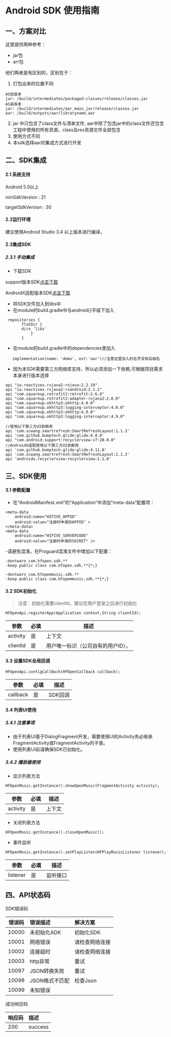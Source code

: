 

# Android SDK 使用指南
## 一、方案对比

这里提供两种参考：
- jar包
- arr包

他们两者是有区别的，区别在于：
1. 打包出来的位置不同

```
AS低版本
jar: /build/intermediates/packaged-classes/release/classes.jar
AS高版本
jar: /build/intermediates/aar_main_jar/release/classes.jar
aar: /build/outputs/aar/libraryname.aar
```
2. jar 中只包含了class文件与清单文件,
aar中除了包含jar中的class文件还包含工程中使用的所有资源，class及res资源文件全部包含
3. 使用方式不同
4. 本sdk选择aar的集成方式进行开发


## 二、SDK集成

#### 2.1 系统支持

Android 5.0以上

minSdkVersion    : 21

targetSdkVersion : 30

#### 2.2运行环境

建议使用Android Studio 3.4 以上版本进行编译。

#### 2.3集成SDK

##### 2.3.1 手动集成

- 下载SDK

support版本SDK[点击下载]()

AndroidX适配版本SDK[点击下载]()

- 将SDK文件加入到libs中
- 在module的build.gradle中与android{}平级下加入

```
 repositories {
       flatDir {
       dirs 'libs'
           }
       }
```
- 在module的build.gradle中的dependencies里加入

```
   implementation(name: 'demo', ext:'aar')//注意这里加入的名字没有后缀名
```


- 因为本SDK需要第三方网络库支持，所以必须添加一下依赖,可根据项目需求本身进行版本选择
```
api "io.reactivex.rxjava2:rxjava:2.2.10"
api "io.reactivex.rxjava2:rxandroid:2.1.1"
api "com.squareup.retrofit2:retrofit:2.6.0"
api "com.squareup.retrofit2:adapter-rxjava2:2.6.0"
api "com.squareup.okhttp3:okhttp:4.0.0"
api "com.squareup.okhttp3:logging-interceptor:4.0.0"
api "com.squareup.okhttp3:okhttp:4.9.0"
api "com.squareup.okhttp3:logging-interceptor:4.9.0"

//使用以下第三方UI依赖库
api 'com.scwang.smartrefresh:SmartRefreshLayout:1.1.3'
api 'com.github.bumptech.glide:glide:4.8.0'
api "com.android.support:recyclerview-v7:28.0.0"
//AndroidX适配使用以下第三方UI依赖库
api 'com.github.bumptech.glide:glide:4.11.0'
api 'com.scwang.smartrefresh:SmartRefreshLayout:1.1.3'
api 'androidx.recyclerview:recyclerview:1.1.0'
```

<!--##### 2.3.2 自动集成-->

<!-- - 在Module的build.gradle文件中添加配置：-->
<!--```-->
<!--repositories {-->
<!--    maven {-->
<!--        url 'http://172.16.52.62:8081/repository/hifive_repository'-->
<!--    }-->
<!--}-->
<!--```-->
<!--- 在Module的build.gradle文件中添加依赖：-->
<!--```-->
<!--api "com.hifive.sdk:liveplayer:1.0.0"-->
<!--```-->
<!--- AndroidX请切换为以下依赖：-->
<!--```-->
<!--api "com.hifive.sdk:liveplayer-androidx:1.0.0"-->
<!--```-->

<!--- 因项目基于Kotlin开发，在项目级的build.gradle中 buildscript的dependencies里面引入kotlin-->
<!--```-->
<!-- buildscript {-->
<!--     dependencies {-->
<!--         classpath "org.jetbrains.kotlin:kotlin-gradle-plugin:1.3.41"-->
<!--     }-->
<!-- }-->
<!--```-->
<!--- 同步后可以在External Libraries中查看新加入的包-->

## 三、SDK使用

#### 3.1 参数配置

- 在“AndroidManifest.xml”的“Application”中添加“meta-data”配置项：
```
<meta-data
    android:name="HIFIVE_APPID"
    android:value="注册时申请的APPID" >
</meta-data>
<meta-data
    android:name="HIFIVE_SERVERCODE"
    android:value="注册时申请的SECRET" />
```

-请避免混淆，在Proguard混淆文件中增加以下配置：
```
-dontwarn com.hfopen.sdk.**
-keep public class com.hfopen.sdk.**{*;}

-dontwarn com.hfopemmusic.sdk.**
-keep public class com.hfopemmusic.sdk.**{*;}
```

#### 3.2 SDK初始化
>  注意：初始化需要clientId，建议在用户登录之后进行初始化

```
HFOpenApi.registerApp(Application context,String clientId);
```
参数  | 必填  |描述|
---|---|---
activity | 是| 上下文
clientId | 是| 用户唯一标识（公司自有的用户ID）。|

#### 3.3 设置SDK全局回调
```
HFOpenApi.configCallBack(HFOpenCallback callback);
```
参数  | 必填  |描述|
---|---|---
callback | 是| SDK回调


#### 3.4 列表UI使用

##### 3.4.1 注意事项
- 由于列表UI基于DialogFragment开发，需要使用UI的Activity务必继承FragmentActivity或FragmentActivity的子类。
- 使用列表UI前请确保SDK已初始化。

##### 3.4.2 播放器使用

- 显示列表方法

```
HFOpenMusic.getInstance().showOpenMusic(FragmentActivity activity);
```
参数  | 必填  |描述|
---|---|---
activity | 是| 上下文

- 关闭列表方法
```
HFOpenMusic.getInstance().closeOpenMusic();
```

- 事件监听
```
HFOpenMusic.getInstance().setPlayListen(HFPlayMusicListener listener);
```


参数  | 必填  |描述|
---|---|---
listener | 是| 监听接口

## 四、API状态码

SDK错误码

| 错误码 | 错误描述 | 解决方案 |
|----------|:--------|:-------- |
| 10000 | 未初始化ADK | 初始化SDK |
| 10001 | 网络错误 | 请检查网络连接 |
| 10002 | 连接超时 | 请检查网络连接 |
| 10003 | http异常 | 重试 |
| 10097 | JSON转换失败 | 重试 |
| 10098 | JSON格式不匹配 | 检查Json |
| 10099 | 未知错误 |  |


成功响应码

| 响应码 | 描述 |
|----------|:--------|
| 200 | success |













